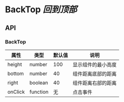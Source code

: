 # BackTop *回到顶部*

<example />

## API

### BackTop

| 属性 | 类型 | 默认值 | 说明 |
| --- | --- | --- | --- |
| height | number | 100 | 显示组件的最小高度 |
| bottom | number | 40 | 组件距离底部的距离 |
| right | boolean | 40 | 组件距离右部的距离 |
| onClick | function | 无 | 点击事件 |
